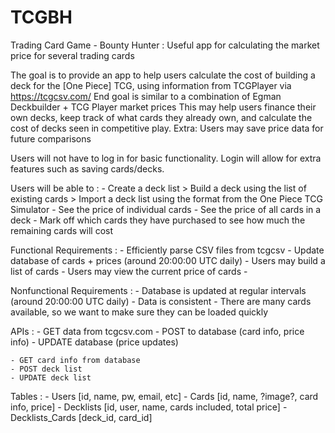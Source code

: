 # TCGBH
Trading Card Game - Bounty Hunter : Useful app for calculating the market price for several trading cards

The goal is to provide an app to help users calculate the cost of building a deck for the [One Piece] TCG, using information from TCGPlayer via https://tcgcsv.com/
End goal is similar to a combination of Egman Deckbuilder + TCG Player market prices
This may help users finance their own decks, keep track of what cards they already own, and calculate the cost of decks seen in competitive play.
Extra: Users may save price data for future comparisons

Users will not have to log in for basic functionality. Login will allow for extra features such as saving cards/decks.

Users will be able to : 
    - Create a deck list
        > Build a deck using the list of existing cards 
        > Import a deck list using the format from the One Piece TCG Simulator
    - See the price of individual cards
    - See the price of all cards in a deck
    - Mark off which cards they have purchased to see how much the remaining cards will cost

Functional Requirements : 
    - Efficiently parse CSV files from tcgcsv 
    - Update database of cards + prices (around 20:00:00 UTC daily)
    - Users may build a list of cards 
    - Users may view the current price of cards 
    - 

Nonfunctional Requirements : 
    - Database is updated at regular intervals (around 20:00:00 UTC daily)
    - Data is consistent 
    - There are many cards available, so we want to make sure they can be loaded quickly

APIs : 
    - GET data from tcgcsv.com 
    - POST to database (card info, price info)
    - UPDATE database (price updates)
    
    - GET card info from database 
    - POST deck list 
    - UPDATE deck list 

Tables : 
    - Users [id, name, pw, email, etc]
    - Cards [id, name, ?image?, card info, price]
    - Decklists [id, user, name, cards included, total price]
    - Decklists_Cards [deck_id, card_id]